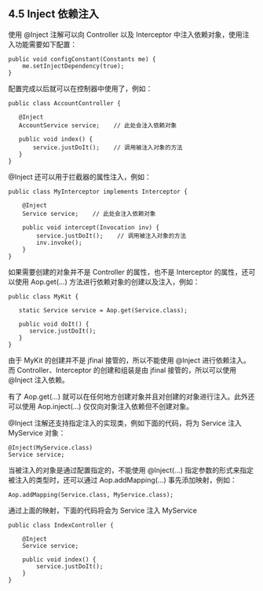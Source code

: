 ## 4.5 Inject 依赖注入

使用 @Inject 注解可以向 Controller 以及 Interceptor 中注入依赖对象，使用注入功能需要如下配置：

```
public void configConstant(Constants me) {
    me.setInjectDependency(true);
}
```

配置完成以后就可以在控制器中使用了，例如：

```
public class AccountController {

   @Inject
   AccountService service;    // 此处会注入依赖对象

   public void index() {
       service.justDoIt();    // 调用被注入对象的方法
   }
}
```

@Inject 还可以用于拦截器的属性注入，例如：

```
public class MyInterceptor implements Interceptor {

    @Inject
    Service service;    // 此处会注入依赖对象

    public void intercept(Invocation inv) {
        service.justDoIt();    // 调用被注入对象的方法
        inv.invoke();
    }
}
```

 如果需要创建的对象并不是 Controller 的属性，也不是 Interceptor 的属性，还可以使用 Aop.get(...) 方法进行依赖对象的创建以及注入，例如：

 ```
 public class MyKit {

    static Service service = Aop.get(Service.class);

    public void doIt() {
       service.justDoIt();
    }
 }
 ```

由于 MyKit 的创建并不是 jfinal 接管的，所以不能使用 @Inject 进行依赖注入。 而 Controller、Interceptor 的创建和组装是由 jfinal 接管的，所以可以使用 @Inject 注入依赖。

有了 Aop.get(...) 就可以在任何地方创建对象并且对创建的对象进行注入。此外还可以使用 Aop.inject(...) 仅仅向对象注入依赖但不创建对象。

@Inject 注解还支持指定注入的实现类，例如下面的代码，将为 Service 注入 MyService 对象：

```
@Inject(MyService.class)
Service service;
```

当被注入的对象是通过配置指定的，不能使用 @Inject(...) 指定参数的形式来指定被注入的类型时，还可以通过 Aop.addMapping(...) 事先添加映射，例如：

```
Aop.addMapping(Service.class, MyService.class);
```

通过上面的映射，下面的代码将会为 Service 注入 MyService

```
public class IndexController {

    @Inject
    Service service;

    public void index() {
        service.justDoIt();
    }
}
```
